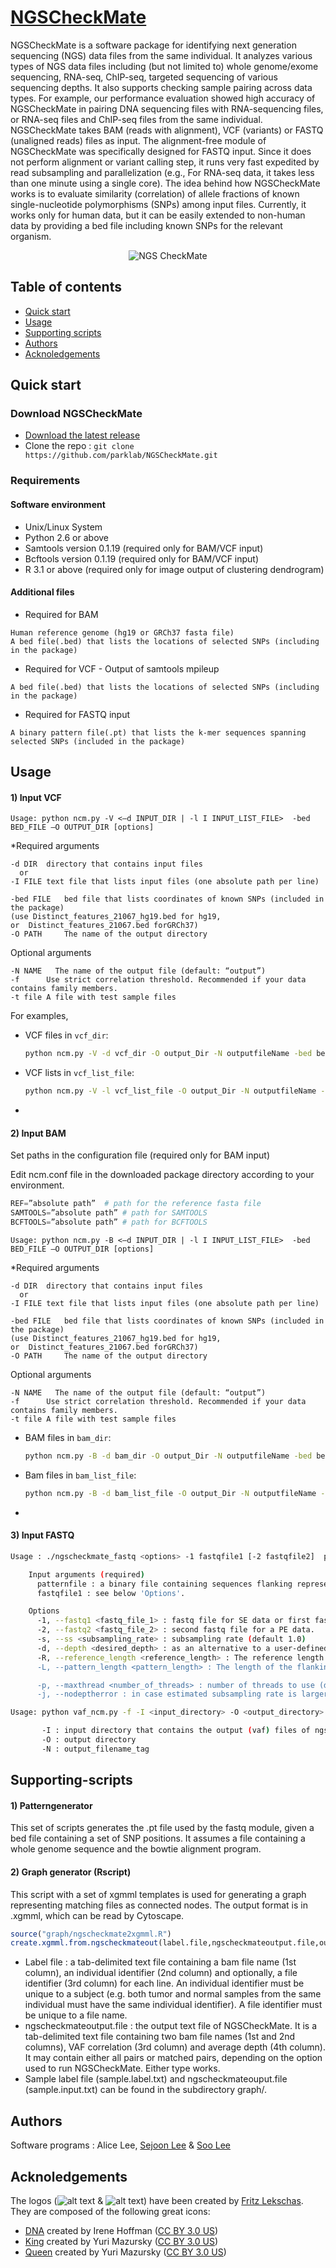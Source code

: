 # [NGSCheckMate](https://github.com/parklab/NGSCheckMate/)
NGSCheckMate is a software package for identifying next generation sequencing (NGS) data files from the same individual. It analyzes various types of NGS data files including (but not limited to) whole genome/exome sequencing, RNA-seq, ChIP-seq, targeted sequencing of various sequencing depths. It also supports checking sample pairing across data types. For example, our performance evaluation showed high accuracy of NGSCheckMate in pairing DNA sequencing files with RNA-sequencing files, or RNA-seq files and ChIP-seq files from the same individual. NGSCheckMate takes BAM (reads with alignment), VCF (variants) or FASTQ (unaligned reads) files as input. The alignment-free module of NGSCheckMate was specifically designed for FASTQ input. Since it does not perform alignment or variant calling step, it runs very fast expedited by read subsampling and parallelization (e.g., For RNA-seq data, it takes less than one minute using a single core). The idea behind how NGSCheckMate works is to evaluate similarity (correlation) of allele fractions of known single-nucleotide polymorphisms (SNPs) among input files. Currently, it works only for human data, but it can be easily extended to non-human data by providing a bed file including known SNPs for the relevant organism. 

<p align="center">
  <img src="https://parklab.github.io/NGSCheckMate/logo.svg"
       alt="NGS CheckMate" />
</p>

## Table of contents

* [Quick start](#Quick-start)
* [Usage](#Usage)
* [Supporting scripts](#Supporting-scripts)
* [Authors](#Authors)
* [Acknoledgements](#Acknoledgements)


## Quick start

### Download NGSCheckMate
* [Download the latest release](https://github.com/parklab/NGSCheckMate/)
* Clone the repo : `git clone https://github.com/parklab/NGSCheckMate.git`

### Requirements
#### Software environment
* Unix/Linux System
* Python 2.6 or above
* Samtools version 0.1.19 (required only for BAM/VCF input)
* Bcftools version 0.1.19 (required only for BAM/VCF input)
* R 3.1 or above (required only for image output of clustering dendrogram)

#### Additional files
* Required for BAM
```
Human reference genome (hg19 or GRCh37 fasta file)
A bed file(.bed) that lists the locations of selected SNPs (including in the package)
```
* Required for VCF - Output of samtools mpileup
```
A bed file(.bed) that lists the locations of selected SNPs (including in the package)
```
* Required for FASTQ input
```
A binary pattern file(.pt) that lists the k-mer sequences spanning selected SNPs (included in the package)
```

## Usage

#### 1) Input VCF
```
Usage: python ncm.py -V <–d INPUT_DIR | -l I INPUT_LIST_FILE>  -bed BED_FILE –O OUTPUT_DIR [options]
```

*Required arguments
```
-d DIR	directory that contains input files
  or
-I FILE	text file that lists input files (one absolute path per line) 

-bed FILE	bed file that lists coordinates of known SNPs (included in the package) 
(use Distinct_features_21067_hg19.bed for hg19, 
or  Distinct_features_21067.bed forGRCh37)
-O PATH		The name of the output directory
```
Optional arguments
```
-N NAME   The name of the output file (default: “output”)
-f 		Use strict correlation threshold. Recommended if your data contains family members.
-t file	A file with test sample files 
```

For examples,
- VCF files in `vcf_dir`:

   ```bash
   python ncm.py -V -d vcf_dir -O output_Dir -N outputfileName -bed bed_file
   ```

- VCF lists in `vcf_list_file`:

   ```bash
   python ncm.py -V -l vcf_list_file -O output_Dir -N outputfileName -bed bed_file
   ```

-

#### 2) Input BAM

Set paths in the configuration file (required only for BAM input)

Edit ncm.conf file in the downloaded package directory according to your environment. 

```python
REF=”absolute path”  # path for the reference fasta file
SAMTOOLS=”absolute path” # path for SAMTOOLS 
BCFTOOLS=”absolute path” # path for BCFTOOLS
```

```
Usage: python ncm.py -B <–d INPUT_DIR | -l I INPUT_LIST_FILE>  -bed BED_FILE –O OUTPUT_DIR [options]
```

*Required arguments
```
-d DIR	directory that contains input files
  or
-I FILE	text file that lists input files (one absolute path per line) 

-bed FILE	bed file that lists coordinates of known SNPs (included in the package) 
(use Distinct_features_21067_hg19.bed for hg19, 
or  Distinct_features_21067.bed forGRCh37)
-O PATH		The name of the output directory
```
Optional arguments
```
-N NAME   The name of the output file (default: “output”)
-f 		Use strict correlation threshold. Recommended if your data contains family members.
-t file	A file with test sample files 
```


 - BAM files in `bam_dir`:

   ```bash
   python ncm.py -B -d bam_dir -O output_Dir -N outputfileName -bed bed_file
   ```

 - Bam files in `bam_list_file`:

    ```bash
    python ncm.py -B -d bam_list_file -O output_Dir -N outputfileName -bed bed_file
    ```

-

#### 3) Input FASTQ

```bash
Usage : ./ngscheckmate_fastq <options> -1 fastqfile1 [-2 fastqfile2]  patternfile(.pt) > output.vaf

	Input arguments (required)
	  patternfile : a binary file containing sequences flanking representative snv sites, along with markers indicating the snv index and whether the sequence represents reference or alternative allele.
	  fastqfile1 : see below 'Options'.

	Options
	  -1, --fastq1 <fastq_file_1> : fastq file for SE data or first fastq file for a PE data. (required)
	  -2, --fastq2 <fastq_file_2> : second fastq file for a PE data.
	  -s, --ss <subsampling_rate> : subsampling rate (default 1.0)
	  -d, --depth <desired_depth> : as an alternative to a user-defined subsampling rate, let the program compute the subsampling rate given a user-defined desired_depth and the data.
	  -R, --reference_length <reference_length> : The reference length (default : 3E9) to be used for computing subsampling rate. If the data is NOT WGS from human, and if you're using the -d option, it is highly recommended to specify the reference length. For instance, if your data is human RNA-seq, the total reference length could be about 3% of the human genome, which can be set as 1E8.
	  -L, --pattern_length <pattern_length> : The length of the flanking sequences being used to identify SNV sites. Default is 21bp. It is recommended not to change this value, unless you have created your own pattern file with a different pattern length.

	  -p, --maxthread <number_of_threads> : number of threads to use (default : 1 )
	  -j, --nodeptherror : in case estimated subsampling rate is larger than 1, do not stop but reset it to 1 and continue.
```
```bash
Usage: python vaf_ncm.py -f -I <input_directory> -O <output_directory> -N output

       -I : input directory that contains the output (vaf) files of ngscheckmate_fastq.
       -O : output directory
       -N : output_filename_tag
```


## Supporting-scripts

#### 1) Patterngenerator

This set of scripts generates the .pt file used by the fastq module, given a bed file containing a set of SNP positions. It assumes a file containing a whole genome sequence and the bowtie alignment program.


#### 2) Graph generator (Rscript)

This script with a set of xgmml templates is used for generating a graph representing matching files as connected nodes. The output format is in .xgmml, which can be read by Cytoscape.


```R
source("graph/ngscheckmate2xgmml.R")
create.xgmml.from.ngscheckmateout(label.file,ngscheckmateoutput.file,output.xgmml)
```

 - Label file : a tab-delimited text file containing a bam file name (1st column), an individual identifier (2nd column) and optionally, a file identifier (3rd column) for each line. An individual identifier must be unique to a subject (e.g. both tumor and normal samples from the same individual must have the same individual identifier). A file identifier must be unique to a file name.
 - ngscheckmateoutput.file : the output text file of NGSCheckMate. It is a tab-delimited text file containing two bam file names (1st and 2nd columns), VAF correlation (3rd column) and average depth (4th column). It may contain either all pairs or matched pairs, depending on the option used to run NGSCheckMate. Either type works.
 - Sample label file (sample.label.txt) and ngscheckmateouput.file (sample.input.txt) can be found in the subdirectory graph/.



## Authors

Software programs : Alice Lee, [Sejoon Lee][sejooning] & [Soo Lee][SooLee]


## Acknoledgements

The logos (![alt text][ncmLogo] & ![alt text][ncmIcon]) have been created by [Fritz Lekschas][flekschas]. They are composed of the following great icons:
 - [DNA][iconDna] created by Irene Hoffman ([CC BY 3.0 US][cc])
 - [King][iconKing] created by Yuri Mazursky ([CC BY 3.0 US][cc])
 - [Queen][iconQueen] created by Yuri Mazursky ([CC BY 3.0 US][cc])

[sejooning]: https://github.com/sejooning
[SooLee]: https://github.com/SooLee
[cc]: https://creativecommons.org/licenses/by/3.0/us/
[flekschas]: https://github.com/flekschas
[iconDna]: https://thenounproject.com/term/dna/57369/
[iconKing]: https://thenounproject.com/term/king/224748/
[iconQueen]: https://thenounproject.com/term/queen/224753/
[ncmLogo]: https://parklab.github.io/NGSCheckMate/logo-16px.png "NGS CheckMate Logo"
[ncmIcon]: https://parklab.github.io/NGSCheckMate/icon-16px.png "NGS CheckMate Icon"
